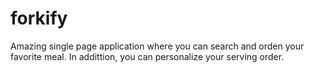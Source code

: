 # forkify
Amazing single page application where you can search and orden your favorite meal. In addittion, you can personalize your serving order.
